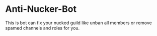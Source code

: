 # Anti-Nucker-Bot
This is bot can fix your nucked guild like unban all members or remove spamed channels and roles for you.
